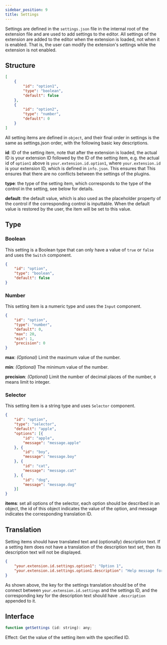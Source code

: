 ```yaml
---
sidebar_position: 9
title: Settings
---
```


Settings are defined in the ``settings.json`` file in the internal root of the extension file and are used to add settings to the editor. All settings of the extension are added to the editor when the extension is loaded, not when it is enabled. That is, the user can modify the extension's settings while the extension is not enabled.
## Structure
```json
[
    {
        "id": "option1",
        "type": "boolean",
        "default": false
    },
    {
        "id": "option2",
        "type": "number",
        "default": 0
    }
]
```
All setting items are defined in ``object``, and their final order in settings is the same as settings.json order, with the following basic key descriptions.

**id**: ID of the setting item, note that after the extension is loaded, the actual ID is your extension ID followed by the ID of the setting item, e.g. the actual id of ``option1`` above is ``your.extension.id.option1``, where ``your.extension.id`` is your extension ID, which is defined in ``info.json``. This ensures that This ensures that there are no conflicts between the settings of the plugins.

**type**: the type of the setting item, which corresponds to the type of the control in the setting, see below for details.

**default**: the default value, which is also used as the placeholder property of the control if the corresponding control is inputtable. When the default value is restored by the user, the item will be set to this value.
## Type
### Boolean
This setting is a Boolean type that can only have a value of ``true`` or ``false`` and uses the ``Switch`` component.
```json
{
    "id": "option",
    "type": "boolean",
    "default": false
}
```
### Number
This setting item is a numeric type and uses the ``Input`` component.
```json
{
    "id": "option",
    "type": "number",
    "default": 0,
    "max": 20,
    "min": 1,
    "precision": 0
}
```
**max**: *(Optional)* Limit the maximum value of the number.

**min**: *(Optional)* The minimum value of the number.

**precision**: *(Optional)* Limit the number of decimal places of the number, ``0`` means limit to integer.
### Selector
This setting item is a string type and uses ``Selector`` component.
```json
{
    "id": "option",
    "type": "selector",
    "default": "apple",
    "options": [{
        "id": "apple",
        "message": "message.apple"
    }, {
        "id": "boy",
        "message": "message.boy"
    }, {
        "id": "cat",
        "message": "message.cat"
    }, {
        "id": "dog",
        "message": "message.dog"
    }]
}
```
**items**: set all options of the selector, each option should be described in an object, the id of this object indicates the value of the option, and message indicates the corresponding translation ID.
## Translation
Setting items should have translated text and (optionally) description text. If a setting item does not have a translation of the description text set, then its description text will not be displayed.
```json
{
    "your.extension.id.settings.option1": "Option 1",
    "your.extension.id.settings.option1.description": "Help message for option 1"
}
```
As shown above, the key for the settings translation should be of the connect between ``your.extension.id.settings`` and the settings ID, and the corresponding key for the description text should have ``.description`` appended to it.
## Interface
```javascript
function getSettings (id: string): any;
```
Effect: Get the value of the setting item with the specified ID.